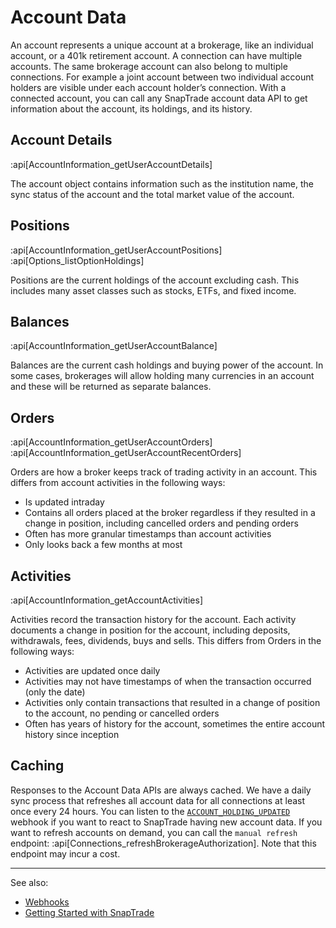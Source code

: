 # Account Data

An account represents a unique account at a brokerage, like an individual account, or a 401k retirement account. A connection can have multiple accounts. The same brokerage account can also belong to multiple connections. For example a joint account between two individual account holders are visible under each account holder’s connection. With a connected account, you can call any SnapTrade account data API to get information about the account, its holdings, and its history.

## Account Details

:api[AccountInformation_getUserAccountDetails]

The account object contains information such as the institution name, the sync status of the account and the total market value of the account.

## Positions

:api[AccountInformation_getUserAccountPositions]
:api[Options_listOptionHoldings]

Positions are the current holdings of the account excluding cash. This includes many asset classes such as stocks, ETFs, and fixed income.

## Balances

:api[AccountInformation_getUserAccountBalance]

Balances are the current cash holdings and buying power of the account. In some cases, brokerages will allow holding many currencies in an account and these will be returned as separate balances.

## Orders

:api[AccountInformation_getUserAccountOrders]
:api[AccountInformation_getUserAccountRecentOrders]

Orders are how a broker keeps track of trading activity in an account. This differs from account activities in the following ways:

- Is updated intraday
- Contains all orders placed at the broker regardless if they resulted in a change in position, including cancelled orders and pending orders
- Often has more granular timestamps than account activities
- Only looks back a few months at most

## Activities

:api[AccountInformation_getAccountActivities]

Activities record the transaction history for the account. Each activity documents a change in position for the account, including deposits, withdrawals, fees, dividends, buys and sells. This differs from Orders in the following ways:

- Activities are updated once daily
- Activities may not have timestamps of when the transaction occurred (only the date)
- Activities only contain transactions that resulted in a change of position to the account, no pending or cancelled orders
- Often has years of history for the account, sometimes the entire account history since inception

## Caching

Responses to the Account Data APIs are always cached. We have a daily sync process that refreshes all account data for all connections at least once every 24 hours. You can listen to the [`ACCOUNT_HOLDING_UPDATED`](https://www.notion.so/Webhooks-298cb05cc76943ccbb94d21cfb8137b1?pvs=21) webhook if you want to react to SnapTrade having new account data. If you want to refresh accounts on demand, you can call the `manual refresh` endpoint: :api[Connections_refreshBrokerageAuthorization]. Note that this endpoint may incur a cost.

---

See also:
- [Webhooks](https://docs.snaptrade.com/docs/webhooks)
- [Getting Started with SnapTrade](https://docs.snaptrade.com/docs/getting-started)
